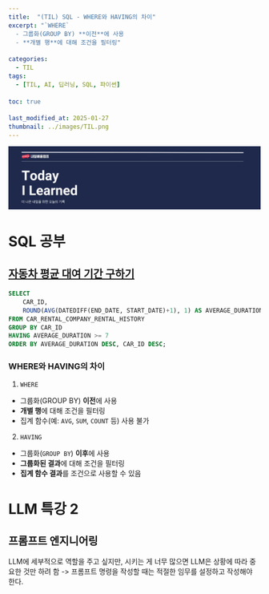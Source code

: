 ```yaml
---
title:  "(TIL) SQL - WHERE와 HAVING의 차이"
excerpt: "`WHERE`
  - 그룹화(GROUP BY) **이전**에 사용
  - **개별 행**에 대해 조건을 필터링"

categories:
  - TIL
tags:
  - [TIL, AI, 딥러닝, SQL, 파이썬]

toc: true

last_modified_at: 2025-01-27
thumbnail: ../images/TIL.png
---
```

![](/images/../images/TIL.png)

# SQL 공부
## [자동차 평균 대여 기간 구하기](https://school.programmers.co.kr/learn/courses/30/lessons/157342)

```sql
SELECT 
    CAR_ID,
    ROUND(AVG(DATEDIFF(END_DATE, START_DATE)+1), 1) AS AVERAGE_DURATION
FROM CAR_RENTAL_COMPANY_RENTAL_HISTORY
GROUP BY CAR_ID
HAVING AVERAGE_DURATION >= 7
ORDER BY AVERAGE_DURATION DESC, CAR_ID DESC;
```

### WHERE와 HAVING의 차이
1. `WHERE`
  - 그룹화(GROUP BY) **이전**에 사용
  - **개별 행**에 대해 조건을 필터링
  - 집계 함수(예: `AVG`, `SUM`, `COUNT` 등) 사용 불가
2. `HAVING`
  - 그룹화(`GROUP BY`) **이후**에 사용
  - **그룹화된 결과**에 대해 조건을 필터링
  - **집계 함수 결과**를 조건으로 사용할 수 있음


# LLM 특강 2
## 프롬프트 엔지니어링
LLM에 세부적으로 역할을 주고 싶지만, 
시키는 게 너무 많으면 LLM은 상황에 따라 중요한 것만 하려 함
-> 프롬프트 명령을 작성할 때는 적절한 임무를 설정하고 작성해야 한다.
